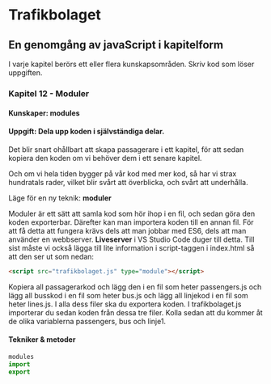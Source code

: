 # Trafikbolaget
## En genomgång av javaScript i kapitelform
I varje kapitel berörs ett eller flera kunskapsområden. Skriv kod som löser uppgiften.
### Kapitel 12 - Moduler
#### Kunskaper: modules
#### Uppgift: Dela upp koden i självständiga delar.
Det blir snart ohållbart att skapa passagerare i ett kapitel, för att sedan kopiera den koden om vi behöver dem i ett senare kapitel. 

Och om vi hela tiden bygger på vår kod med mer kod, så har vi strax hundratals rader, vilket blir svårt att överblicka, och svårt att underhålla.

Läge för en ny teknik: **moduler**

Moduler är ett sätt att samla kod som hör ihop i en fil, och sedan göra den koden exporterbar. Därefter kan man importera koden till en annan fil.
För att få detta att fungera krävs dels att man jobbar med ES6, dels att man använder en webbserver. **Liveserver** i VS Studio Code duger till detta.
Till sist måste vi också lägga till lite information i script-taggen i index.html så att den ser ut som nedan:
```html
<script src="trafikbolaget.js" type="module"></script>
```

Kopiera all passagerarkod och lägg den i en fil som heter passengers.js och lägg all busskod i en fil som heter bus.js och lägg all linjekod i en fil som heter lines.js. I alla dess filer ska du exportera koden.
I  trafikbolaget.js importerar du sedan koden från dessa tre filer. Kolla sedan att du kommer åt de olika variablerna passengers, bus och linje1.
#### Tekniker & metoder
```javascript
modules
import
export
``` 